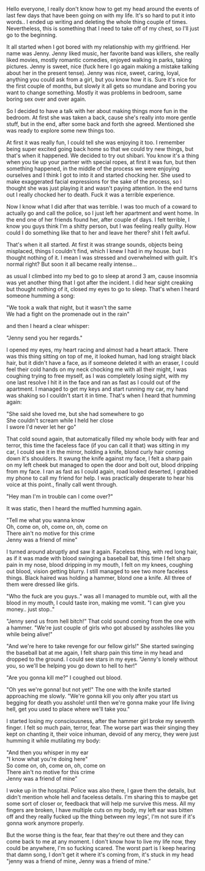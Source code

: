 Hello everyone, I really don't know how to get my head around the events of last few days that have been going on with my life. It's so hard to put it into words.. I ended up writing and deleting the whole thing couple of times. Nevertheless, this is something that I need to take off of my chest, so I'll just go to the beginning. 

It all started when I got bored with my relationship with my girlfriend. Her name was Jenny.  Jenny liked music, her favorite band was killers, she really liked movies, mostly romantic comedies, enjoyed walking in parks, taking pictures. Jenny is sweet, nice (fuck here I go again making a mistake talking about her in the present tense). Jenny was nice, sweet, caring, loyal, anything  you could ask from a girl, but you know how it is. Sure it's nice for the first couple of months, but slowly it all gets so mundane and boring you want to change something. Mostly it was problems in bedroom, same boring sex over and over again.

So I decided to have a talk with her about making things more fun in the bedroom. At first she was taken a back, cause she's really into more gentle stuff, but in the end, after some back and forth she agreed. Mentioned she was ready to explore some new things too. 

At first it was really fun, I could tell she was enjoying it too. I remember being super excited going back home so that we could try new things, but that's when it happened. We decided to try out shibari. You know it's a thing when you tie up your partner with special ropes, at first it was fun, but then something happened, in the middle of the process we were enjoying ourselves and I think I got to into it and started chocking her. She used to make exaggerated facial expressions for the sake of the process, so I thought she was just playing it and  wasn't paying attention. In the end turns out I really chocked her to death. Fuck it was a terrible experience. 

Now I know what I did after that was terrible. I was too much of a coward to actually go and call the police, so I just left her apartment and went home. In the end one of her friends found her, after couple of days. I felt terrible, I know you guys think I'm a shitty person, but I was feeling really guilty.  How could I do something like that to her and leave her there? shit I felt awful.

That's when it all started. At first it was strange sounds, objects being misplaced, things I couldn't find, which I knew I had in my house. but I thought nothing of it. I mean I was stressed and overwhelmed with guilt. It's normal right? But soon it all became really intense... 

as usual I climbed into my bed to go to sleep at arond 3 am, cause insomnia was yet another thing that I got after the incident. I did hear sight creaking but thought nothing of it, closed my eyes to go to sleep. That's when I heard someone humming a song:

"We took a walk that night, but it wasn't the same  
We had a fight on the promenade out in the rain"

 and then I heard a clear whisper: 

"Jenny send you her regards."

I opened my eyes, my heart racing and almost had a heart attack. There was this thing sitting on top of me, it looked human, had long straight black hair, but it didn't have a face, as if someone deleted it with an eraser, I could feel their cold hands on my neck chocking me with all their might, I was coughing trying to free myself, as I was completely losing sight, with my one last resolve I hit it in the face and ran as fast as I could out of the apartment. I managed to get my keys and start running my car, my hand was shaking so I couldn't start it in time. That's when I heard that humming again:

"She said she loved me, but she had somewhere to go  
She couldn't scream while I held her close  
I swore I'd never let her go"

That cold sound again, that automatically filled my whole body with fear and terror, this time the faceless face (if you can call it that) was sitting in my car, I could see it in the mirror, holding a knife, blond curly hair coming down it's shoulders. It swung the knife against my face, I felt a sharp pain on my left cheek but managed to open the door and bolt out, blood dripping from my face. I ran as fast as I could again, road looked deserted, I grabbed my phone to call my friend for help. I was practically desperate to hear his voice at this point., finally call went through.

"Hey man I'm in trouble can I come over?"

It was static, then I heard the muffled humming again.

"Tell me what you wanna know  
Oh, come on, oh, come on, oh, come on  
There ain't no motive for this crime  
Jenny was a friend of mine"

I turned around abruptly and saw it again. Faceless thing, with red long hair, as if it was made with blood swinging a baseball bat, this time I felt sharp pain in my nose, blood dripping in my mouth, I felt on my knees, coughing out blood, vision getting blurry. I still managed to see two more faceless things. Black haired was holding a hammer, blond one a knife. All three of them were dressed like girls.

"Who the fuck are you guys.." was all I managed to mumble out, with all the blood in my mouth, I could taste iron, making me vomit. "I can give you money.. just stop.."

"Jenny send us from hell bitch!" That cold sound coming from the one with a hammer. "We're just couple of girls who got abused by assholes like you while being alive!"

"And we're here to take revenge for our fellow girls!" She started swinging the baseball bat at me again, I felt sharp pain this time in my head and dropped to the ground. I could see stars in my eyes. "Jenny's lonely without you, so we'll be helping you go down to hell to her!" 

"Are you gonna kill me?" I coughed out blood.

"Oh yes we're gonna! but not yet!" The one with the knife started approaching me slowly. "We're gonna kill you only after you start us begging for death you asshole! until then we're gonna make your life living hell, get you used to place where we'll take you."

I started losing my consciousness, after the hammer girl broke my seventh finger. I felt so much pain, terror, fear. The worse part was their singing they kept on chanting it, their voice inhuman, devoid of any mercy, they were just humming it while mutilating my body:

"And then you whisper in my ear  
"I know what you're doing here"  
So come on, oh, come on, oh, come on  
There ain't no motive for this crime  
Jenny was a friend of mine"

I woke up in the hospital. Police was also there, I gave them the details, but didn't mention whole hell and faceless details. I'm sharing this to maybe get some sort of closer or, feedback that will help me survive this mess. All my fingers are broken, I have multiple cuts on my body, my left ear was bitten off and they really fucked up the thing between my legs', I'm not sure if it's gonna work anymore properly. 

But the worse thing is the fear, fear that they're out there and they can come back to me at any moment. I don't know how to live my life now, they could be anywhere, I'm so fucking scared. The worst part is I keep hearing that damn song, I don't get it where it's coming from, it's stuck in my head "jenny was a friend of mine, Jenny was a friend of mine."  
